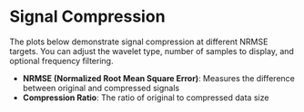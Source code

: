 # Signal Compression

The plots below demonstrate signal compression at different NRMSE targets. You can adjust the wavelet type, number of samples to display, and optional frequency filtering.

- **NRMSE (Normalized Root Mean Square Error)**: Measures the difference between original and compressed signals
- **Compression Ratio**: The ratio of original to compressed data size

<div class="main"></div>
